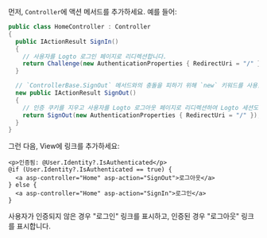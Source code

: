 먼저, `Controller`에 액션 메서드를 추가하세요. 예를 들어:

```csharp title="Controllers/HomeController.cs"
public class HomeController : Controller
{
  public IActionResult SignIn()
  {
    // 사용자를 Logto 로그인 페이지로 리디렉션합니다.
    return Challenge(new AuthenticationProperties { RedirectUri = "/" });
  }

  // `ControllerBase.SignOut` 메서드와의 충돌을 피하기 위해 `new` 키워드를 사용합니다.
  new public IActionResult SignOut()
  {
    // 인증 쿠키를 지우고 사용자를 Logto 로그아웃 페이지로 리디렉션하여 Logto 세션도 지웁니다.
    return SignOut(new AuthenticationProperties { RedirectUri = "/" });
  }
}
```

그런 다음, View에 링크를 추가하세요:

```cshtml title="Views/Home/Index.cshtml"
<p>인증됨: @User.Identity?.IsAuthenticated</p>
@if (User.Identity?.IsAuthenticated == true) {
  <a asp-controller="Home" asp-action="SignOut">로그아웃</a>
} else {
  <a asp-controller="Home" asp-action="SignIn">로그인</a>
}
```

사용자가 인증되지 않은 경우 "로그인" 링크를 표시하고, 인증된 경우 "로그아웃" 링크를 표시합니다.

